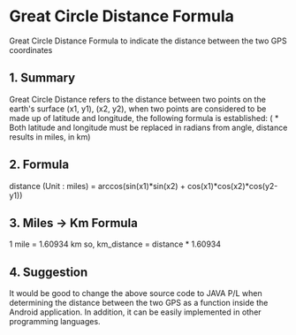 # Great Circle Distance Formula
Great Circle Distance Formula to indicate the distance between the two GPS coordinates

## 1. Summary
Great Circle Distance refers to the distance between two points on the earth's surface (x1, y1), (x2, y2), when two points are considered to be made up of latitude and longitude, the following formula is established: ( * Both latitude and longitude must be replaced in radians from angle, distance results in miles, in km)

## 2. Formula
distance (Unit : miles) = arccos(sin(x1)*sin(x2) + cos(x1)*cos(x2)*cos(y2-y1))

## 3. Miles -> Km Formula
1 mile = 1.60934 km 
so, km_distance = distance * 1.60934

## 4. Suggestion
It would be good to change the above source code to JAVA P/L when determining the distance between the two GPS as a function inside the Android application. In addition, it can be easily implemented in other programming languages.
